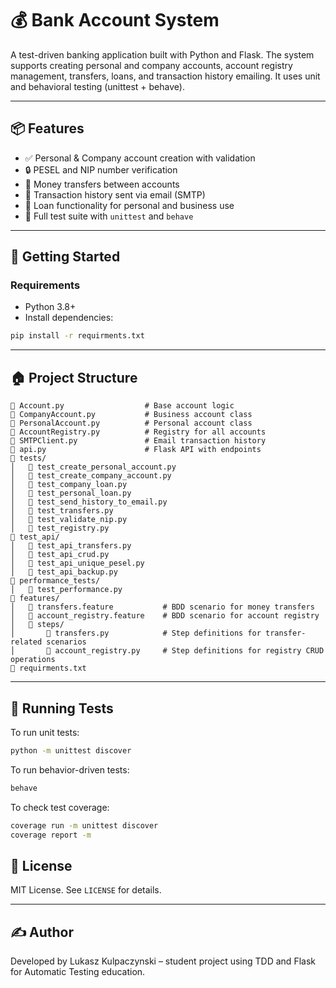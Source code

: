 # 💰 Bank Account System

A test-driven banking application built with Python and Flask. The system supports creating personal and company accounts, account registry management, transfers, loans, and transaction history emailing. It uses unit and behavioral testing (unittest + behave).

---

## 📦 Features

- ✅ Personal & Company account creation with validation
- 🔒 PESEL and NIP number verification
- 💸 Money transfers between accounts
- 🧾 Transaction history sent via email (SMTP)
- 💼 Loan functionality for personal and business use
- 🧪 Full test suite with `unittest` and `behave`

---

## 🚀 Getting Started

### Requirements

- Python 3.8+
- Install dependencies:

```bash
pip install -r requirments.txt
```

---

## 🏠 Project Structure

```
🔹 Account.py                  # Base account logic
🔹 CompanyAccount.py           # Business account class
🔹 PersonalAccount.py          # Personal account class
🔹 AccountRegistry.py          # Registry for all accounts
🔹 SMTPClient.py               # Email transaction history
🔹 api.py                      # Flask API with endpoints
🔹 tests/
│   🔹 test_create_personal_account.py
│   🔹 test_create_company_account.py
│   🔹 test_company_loan.py
│   🔹 test_personal_loan.py
│   🔹 test_send_history_to_email.py
│   🔹 test_transfers.py
│   🔹 test_validate_nip.py
│   🔹 test_registry.py
🔹 test_api/
│   🔹 test_api_transfers.py
│   🔹 test_api_crud.py
│   🔹 test_api_unique_pesel.py
│   🔹 test_api_backup.py
🔹 performance_tests/
│   🔹 test_performance.py
🔹 features/
│   🔹 transfers.feature           # BDD scenario for money transfers
│   🔹 account_registry.feature    # BDD scenario for account registry
│   🔹 steps/
│       🔹 transfers.py            # Step definitions for transfer-related scenarios
│       🔹 account_registry.py     # Step definitions for registry CRUD operations
🔹 requirments.txt
```

---

## 🧪 Running Tests

To run unit tests:

```bash
python -m unittest discover
```

To run behavior-driven tests:

```bash
behave
```

To check test coverage:

```bash
coverage run -m unittest discover
coverage report -m
```

## 📘 License

MIT License. See `LICENSE` for details.

---

## ✍️ Author

Developed by Lukasz Kulpaczynski – student project using TDD and Flask for Automatic Testing education.
